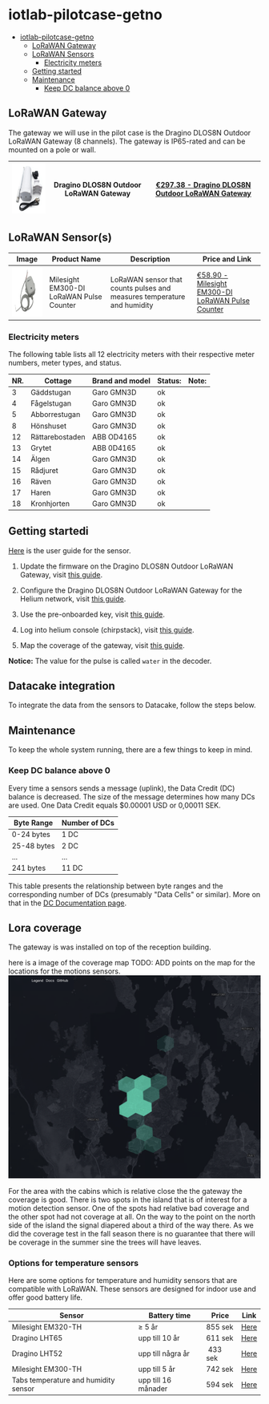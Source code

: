# iotlab-pilotcase-getno

- [iotlab-pilotcase-getno](#iotlab-pilotcase-getno)
  - [LoRaWAN Gateway](#lorawan-gateway)
  - [LoRaWAN Sensors](#lorawan-sensors)
    - [Electricity meters](#electricity-meters)
  - [Getting started](#getting-started)
  - [Maintenance](#maintenance)
    - [Keep DC balance above 0](#keep-dc-balance-above-0)

## LoRaWAN Gateway

The gateway we will use in the pilot case is the Dragino DLOS8N Outdoor LoRaWAN Gateway (8 channels). The gateway is IP65-rated and can be mounted on a pole or wall.

| <img src="images/lorawan_gateway.png" width="145" height="100"> | Dragino DLOS8N Outdoor LoRaWAN Gateway | [€297.38 - Dragino DLOS8N Outdoor LoRaWAN Gateway](https://iot-shop.de/en/shop/dragino-dlos8n-outdoor-lorawan-gateway-5841?category=7&search=LoRaWAN+Gateway#attr=17051,20022,6145,20023,14699) |
| --------------------------------------------------------------- | -------------------------------------- | ----------------------------------------------------------------------------------------------------------------------------------------------------------------------------------------------- |

## LoRaWAN Sensor(s)

| Image                                                 | Product Name                             | Description                                                             | Price and Link                                                                                                                                                                                         |
| ----------------------------------------------------- | ---------------------------------------- | ----------------------------------------------------------------------- | ------------------------------------------------------------------------------------------------------------------------------------------------------------------------------------------------------ |
| <img src="images/EM300.png" width="145" height="100"> | Milesight EM300-DI LoRaWAN Pulse Counter | LoRaWAN sensor that counts pulses and measures temperature and humidity | [€58.90 - Milesight EM300-DI LoRaWAN Pulse Counter](https://iot-shop.de/en/shop/mil-em300-di-milesight-em300-di-lorawan-pulse-counter-6132#attr=22806,19024,19025,19019,19020,19021,19022,19653,14871) |

### Electricity meters

The following table lists all 12 electricity meters with their respective meter numbers, meter types, and status.

| NR. | Cottage         | Brand and model | Status: | Note: |
| --- | --------------- | --------------- | ------- | ----- |
| 3   | Gäddstugan      | Garo GMN3D      | ok      |       |
| 4   | Fågelstugan     | Garo GMN3D      | ok      |       |
| 5   | Abborrestugan   | Garo GMN3D      | ok      |       |
| 8   | Hönshuset       | Garo GMN3D      | ok      |       |
| 12  | Rättarebostaden | ABB OD4165      | ok      |       |
| 13  | Grytet          | ABB 0D4165      | ok      |       |
| 14  | Älgen           | Garo GMN3D      | ok      |       |
| 15  | Rådjuret        | Garo GMN3D      | ok      |       |
| 16  | Räven           | Garo GMN3D      | ok      |       |
| 17  | Haren           | Garo GMN3D      | ok      |       |
| 18  | Kronhjorten     | Garo GMN3D      | ok      |       |

## Getting startedi

[Here](https://resource.milesight.com/milesight/iot/document/em300-series-user-guide-en.pdf) is the user guide for the sensor.

1. Update the firmware on the Dragino DLOS8N Outdoor LoRaWAN Gateway, visit [this guide](md/firmware.md).

2. Configure the Dragino DLOS8N Outdoor LoRaWAN Gateway for the Helium network, visit [this guide](md/helium.md).

3. Use the pre-onboarded key, visit [this guide](md/pre-onboarded.md).

4. Log into helium console (chirpstack), visit [this guide](md/console.md).

5. Map the coverage of the gateway, visit [this guide](md/coverage.md).

**Notice:** The value for the pulse is called `water` in the decoder.

## Datacake integration

To integrate the data from the sensors to Datacake, follow the steps below.

## Maintenance

To keep the whole system running, there are a few things to keep in mind.

### Keep DC balance above 0

Every time a sensors sends a message (uplink), the Data Credit (DC) balance is decreased. The size of the message determines how many DCs are used. One Data Credit equals $0.00001 USD or 0,00011 SEK.

| Byte Range  | Number of DCs |
| ----------- | ------------- |
| 0-24 bytes  | 1 DC          |
| 25-48 bytes | 2 DC          |
| ...         | ...           |
| 241 bytes   | 11 DC         |

This table presents the relationship between byte ranges and the corresponding number of DCs (presumably "Data Cells" or similar). More on that in the [DC Documentation page](https://docs.helium.com/tokens/data-credit/).

## Lora coverage

The gateway is was installed on top of the reception building.

here is a image of the coverage map
TODO: ADD points on the map for the locations for the motions sensors.
![coverage map](images/covrage_map.png)

For the area with the cabins which is relative close the the gateway the coverage is good.
There is two spots in the island that is of interest for a motion detection sensor. One of the spots had relative bad coverage and the other spot had not coverage at all. On the way to the point on the north side of the island the signal diapered about a third of the way there. As we did the coverage test in the fall season there is no guarantee that there will be coverage in the summer sine the trees will have leaves.

### Options for temperature sensors

Here are some options for temperature and humidity sensors that are compatible with LoRaWAN. These sensors are designed for indoor use and offer good battery life.

| Sensor | Battery time  | Price | Link |
|-----------|---------|----------|-----|
| Milesight EM320-TH | ≥ 5 år | 855 sek | [Here](https://www.direktronik.se/direktronik/overvakning/automationscada/lorawan/temperatur-luftfuktighetsensor-for-livsmedel--lakemedel/?variationCode=20113574) |
| Dragino LHT65 | upp till 10 år | 611 sek | [Here](https://www.direktronik.se/direktronik/overvakning/automationscada/lorawan/temperatur--luftfuktighet-med-inbyggt-minne-lorawan/?variationCode=20115167)| 
| Dragino LHT52 | upp till några år | 433 sek | [Here](https://www.direktronik.se/direktronik/overvakning/automationscada/lorawan/temperatur--luftfuktighet-inomhus-lorawan/?variationCode=20114943)|
| Milesight EM300-TH| upp till 5 år | 742 sek | [Here](https://www.direktronik.se/direktronik/overvakning/automationscada/lorawan/lorawan-utomhussensor-temperatur-och-luftfuktighet/?variationCode=20104287)|
| Tabs temperature and humidity sensor | upp till 16 månader | 594 sek | [Here](https://www.direktronik.se/direktronik/overvakning/automationscada/lorawan/temperatur--luftfuktighetssensor-lorawan/?variationCode=20117142)|


